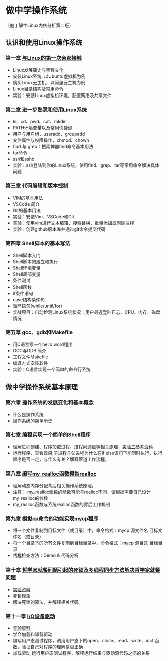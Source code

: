 # 做中学操作系统
（庖丁解牛Linux内核分析第二版）
## 认识和使用Linux操作系统

### 第一章 [与Linux的第一次亲密接触](https://github.com/mengning/linuxkernel/raw/master/1与Linux的第一次亲密接触.pdf)

* Linux发展简史与黑客文化 
* 安装Linux系统, 以Ubuntu虚拟机为例
* 购买Linux云主机，以阿里云主机为例
* Linux目录结构及常用命令
* 实验：安装Linux虚拟机环境，配置网络及共享文件

### 第二章 进一步熟悉和使用Linux系统

* ls、cd、pwd、cat、mkdir
* PATH环境变量以及常用快捷键
* 用户与用户组，useradd、groupadd
* 文件属性与权限操作，chmod、chown
* find 与 grep：搜索神器find命令基本用法
* tar命令
* ssh和sshd
* 实验：ssh登陆到你的Linux系统，使用find、grep、tar等常用命令解决具体问题

### 第三章 代码编辑和版本控制

* VIM的基本用法
* VSCode 简介
* Git的基本用法
* 实验：安装Vim、VSCode和Git
* 实验：使用vim进行文本编辑、搜索替换、批量添加或删除注释
* 实验：创建github版本库并通过git命令提交代码

### 第四章 Shell脚本的基本写法

* Shell脚本入门
* Shell脚本的建立和执行
* Shell环境变量
* Shell局部变量
* 条件测试
* Shell函数
* if条件语句
* case结构条件句
* 循环语句(while/until/for)
* 实战项目：自动检测Linux系统状况：用户最近登陆日志、CPU、内存、磁盘情况

### 第五章 gcc、gdb和Makefile

* 用C语言写一个hello word程序
* GCC与GDB 简介
* 工程文件Makefile
* 编译方式安装软件
* 实验：C语言实现一个简单的命令行系统  

## 做中学操作系统基本原理

### 第六章 操作系统的发展变化和基本概念

* 什么是操作系统
* 操作系统的简单历史

### 第七章 [编程实现一个简单的Shell程序](https://github.com/mengning/mykernel/raw/master/os2013/lab3-shell.ppt)
 * 理解进程创建、程序加载过程、进程间通信等相关原理，[实验三参考资料](https://github.com/mengning/mykernel/raw/master/os2013/lab3.rar)
 * 运行程序，查看效果;子进程与父进程为什么在if else语句下能同时执行，执行顺序是否一定，与什么有关？解释管道工作流程。

### 第八章 [编写my_realloc函数模拟realloc](https://github.com/mengning/mykernel/raw/master/os2013/lab4.ppt)
 * 理解动态内存分配背后相关操作系统原理。
 * 注意： my_realloc函数的参数可能与realloc不同，请根据需要自己设计my_realloc的参数
 * my_realloc函数与系统realloc函数的背后工作机制

### 第九章 [模拟cp命令的功能实现mycp程序](https://github.com/mengning/mykernel/raw/master/os2013/lab5.ppt)
 * 将一个文件复制到目标文件（或目录）中，命令格式：mycp 源文件名 目标文件名（或目录）
 * 将一个目录下的所有文件复制到目标目录中，命令格式：mycp 源目录 目标目录
 * 线程检查方法：Demo & 代码分析
 
### 第十章 [哲学家就餐问题引起的死锁及多线程同步方法解决哲学家就餐问题](https://github.com/mengning/mykernel/raw/master/os2013/lab6.pdf)
 * [实验资料](https://github.com/mengning/mykernel/raw/master/os2013/lab6.rar)
 * 死锁现象
 * 解决死锁的算法，并解释相关代码。
 
### 第十一章 [I/O设备驱动](https://github.com/mengning/mykernel/raw/master/os2013/lab7.ppt)
 * [实验资料](https://github.com/mengning/mykernel/raw/master/os2013/lab7.rar)
 * 学会加载和卸载驱动
 * 编写用户态测试程序，调用用户态下的open、close、read、write、ioctl函数，验证自己对程序的理解是否正确
 * 加载驱动,运行用户态测试程序，解释运行结果与驱动源代码之间的关系
